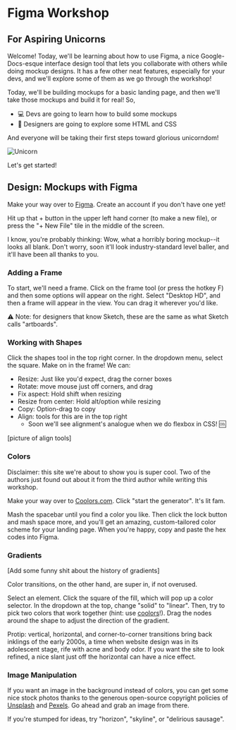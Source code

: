 # Figma Workshop
## For Aspiring Unicorns

Welcome! Today, we'll be learning about how to use Figma, a nice Google-Docs-esque interface design tool that lets you collaborate with others while doing mockup designs. It has a few other neat features, especially for your devs, and we'll explore some of them as we go through the workshop!

Today, we'll be building mockups for a basic landing page, and then we'll take those mockups and build it for real! So,

- 💻 Devs are going to learn how to build some mockups
- 🎨 Designers are going to explore some HTML and CSS

And everyone will be taking their first steps toward glorious unicorndom!

![Unicorn](https://media.giphy.com/media/l0HlMr2G3EKFgpUY0/giphy.gif)

Let's get started!

## Design: Mockups with Figma

Make your way over to [Figma](https://www.figma.com/). Create an account if you don't have one yet!

Hit up that + button in the upper left hand corner (to make a new file), or press the "+ New File" tile in the middle of the screen.

I know, you're probably thinking: Wow, what a horribly boring mockup--it looks all blank. Don't worry, soon it'll look industry-standard level baller, and it'll have been all thanks to you.

### Adding a Frame
To start, we'll need a frame. Click on the frame tool (or press the hotkey F) and then some options will appear on the right. Select "Desktop HD", and then a frame will appear in the view. You can drag it wherever you'd like.

⚠️ Note: for designers that know Sketch, these are the same as what Sketch calls "artboards".

### Working with Shapes
Click the shapes tool in the top right corner. In the dropdown menu, select the square. Make on in the frame!
We can:
- Resize: Just like you'd expect, drag the corner boxes
- Rotate: move mouse just off corners, and drag
- Fix aspect: Hold shift when resizing
- Resize from center: Hold alt/option while resizing
- Copy: Option-drag to copy
- Align: tools for this are in the top right
  - Soon we'll see alignment's analogue when we do flexbox in CSS! 🆒

[picture of align tools]

### Colors
Disclaimer: this site we're about to show you is super cool. Two of the authors just found out about it from the third author while writing this workshop.

Make your way over to [Coolors.com](https://coolors.co/). Click "start the generator". It's lit fam.

Mash the spacebar until you find a color you like. Then click the lock button and mash space more, and you'll get an amazing, custom-tailored color scheme for your landing page. When you're happy, copy and paste the hex codes into Figma.

### Gradients
[Add some funny shit about the history of gradients]

Color transitions, on the other hand, are super in, if not overused.

Select an element. Click the square of the fill, which will pop up a color selector. In the dropdown at the top, change "solid" to "linear". Then, try to pick two colors that work together (hint: use [coolors](https://coolors.co/)!). Drag the nodes around the shape to adjust the direction of the gradient.

Protip: vertical, horizontal, and corner-to-corner transitions bring back inklings of the early 2000s, a time when website design was in its adolescent stage, rife with acne and body odor. If you want the site to look refined, a nice slant just off the horizontal can have a nice effect.

### Image Manipulation
If you want an image in the background instead of colors, you can get some nice stock photos thanks to the generous open-source copyright policies of [Unsplash](https://unsplash.com/) and [Pexels](https://www.pexels.com/). Go ahead and grab an image from there.

If you're stumped for ideas, try "horizon", "skyline", or "delirious sausage".
